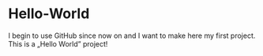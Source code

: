 # Hello-World
I begin to use GitHub since now on and I want to make here my first project.
This is a „Hello World” project!
